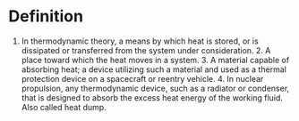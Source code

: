 # Definition

1.  In thermodynamic theory, a means by which heat is stored, or is
    dissipated or transferred from the system under consideration. 2. A
    place toward which the heat moves in a system. 3. A material capable
    of absorbing heat; a device utilizing such a material and used as a
    thermal protection device on a spacecraft or reentry vehicle. 4. In
    nuclear propulsion, any thermodynamic device, such as a radiator or
    condenser, that is designed to absorb the excess heat energy of the
    working fluid. Also called heat dump.
